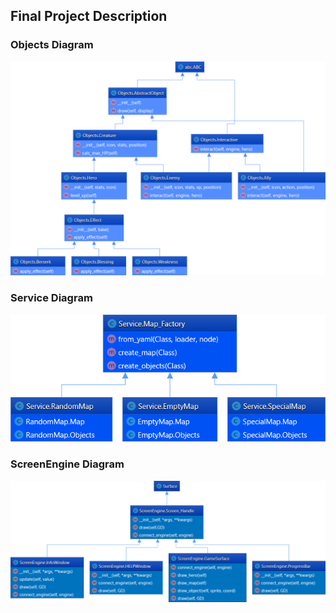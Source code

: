 ## Final Project Description



### Objects Diagram
![Objects Diagram](Objects.png)

### Service Diagram
![Service Diagram](Service.png)

### ScreenEngine Diagram
![ScreenEngine Diagram](ScreenEngine.png)
